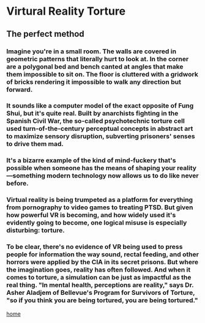 # Virtural Reality Torture 
## The perfect method 

### Imagine you're in a small room. The walls are covered in geometric patterns that literally hurt to look at. In the corner are a polygonal bed and bench canted at angles that make them impossible to sit on. The floor is cluttered with a gridwork of bricks rendering it impossible to walk any direction but forward.

### It sounds like a computer model of the exact opposite of Fung Shui, but it's quite real. Built by anarchists fighting in the Spanish Civil War, the so-called psychotechnic torture cell used turn-of-the-century perceptual concepts in abstract art to maximize sensory disruption, subverting prisoners' senses to drive them mad.

### It's a bizarre example of the kind of mind-fuckery that's possible when someone has the means of shaping your reality—something modern technology now allows us to do like never before.

### Virtual reality is being trumpeted as a platform for everything from pornography to video games to treating PTSD. But given how powerful VR is becoming, and how widely used it's evidently going to become, one logical misuse is especially disturbing: torture.

### To be clear, there's no evidence of VR being used to press people for information the way sound, rectal feeding, and other horrors were applied by the CIA in its secret prisons. But where the imagination goes, reality has often followed. And when it comes to torture, a simulation can be just as impactful as the real thing. "In mental health, perceptions are reality," says Dr. Asher Aladjem of Bellevue's Program for Survivors of Torture, "so if you think you are being tortured, you are being tortured."

[home](https://GonzoBFMC.github.io)
